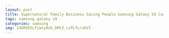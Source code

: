```yaml
---
layout: post
title: Supernatural Family Business Saving People Samsung Galaxy S9 Case
tags: samsung galaxy s9
categories: samsung
img: 14GRXE5Lfjwty0ib_bMtZ_czPLfLrxEVI
---
```

